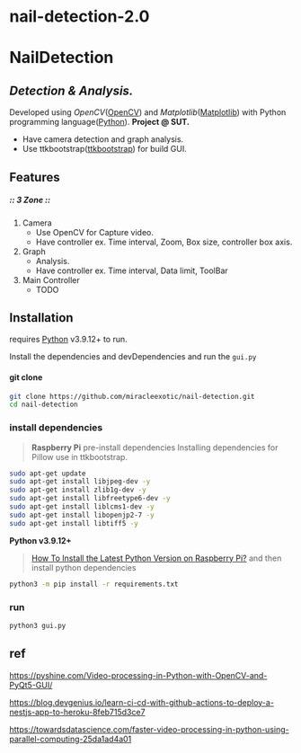# nail-detection-2.0

# NailDetection
## _Detection & Analysis._

Developed using _OpenCV_([OpenCV](https://opencv.org/)) and _Matplotlib_([Matplotlib](https://matplotlib.org/)) with Python programming language([Python](https://www.python.org/)). 
**Project @ SUT.**

- Have camera detection and graph analysis.
- Use ttkbootstrap([ttkbootstrap](bootstrap.readthedocs.io/)) for build GUI.

## Features

##### _:: 3 Zone ::_
1. Camera
    - Use OpenCV for Capture video.
    - Have controller ex. Time interval, Zoom, Box size, controller box axis.
2. Graph
    - Analysis.
    - Have controller ex. Time interval, Data limit, ToolBar
3. Main Controller
    - TODO

## Installation

requires [Python](https://www.python.org/) v3.9.12+ to run.

Install the dependencies and devDependencies and run the `gui.py`

#### git clone
```sh
git clone https://github.com/miracleexotic/nail-detection.git
cd nail-detection
```

### install dependencies
>**Raspberry Pi** pre-install dependencies
> Installing dependencies for Pillow use in ttkbootstrap.
```sh
sudo apt-get update
sudo apt-get install libjpeg-dev -y
sudo apt-get install zlib1g-dev -y
sudo apt-get install libfreetype6-dev -y
sudo apt-get install liblcms1-dev -y
sudo apt-get install libopenjp2-7 -y
sudo apt-get install libtiff5 -y
```
**Python v3.9.12+**
> [How To Install the Latest Python Version on Raspberry Pi?](https://raspberrytips.com/install-latest-python-raspberry-pi/)
> and then install python dependencies
```sh
python3 -m pip install -r requirements.txt
```

### run
```sh
python3 gui.py
```

## ref
https://pyshine.com/Video-processing-in-Python-with-OpenCV-and-PyQt5-GUI/

https://blog.devgenius.io/learn-ci-cd-with-github-actions-to-deploy-a-nestjs-app-to-heroku-8feb715d3ce7

https://towardsdatascience.com/faster-video-processing-in-python-using-parallel-computing-25da1ad4a01

